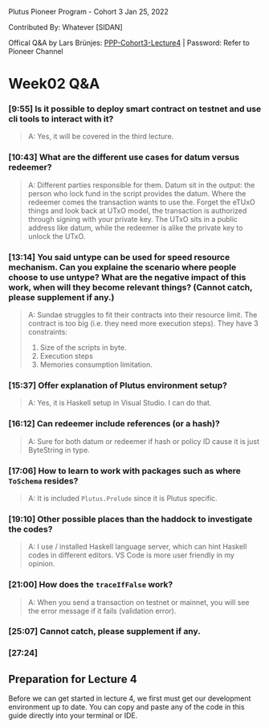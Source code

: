 Plutus Pioneer Program - Cohort 3 
Jan 25, 2022

Contributed By:
Whatever [SIDAN]

Offical Q&A by Lars Brünjes: [PPP-Cohort3-Lecture4](https://zoom.us/rec/share/Bvml-WCrb2C5NzCtiZr_RXtyiZneujZ-ERAW2ep3G9buH5TD9BWJoNgWsVsFKoM.FiOLRPX4rvunKgIm) | Password: Refer to Pioneer Channel

# Week02 Q&A


### [9:55] Is it possible to deploy smart contract on testnet and use cli tools to interact with it?
>A: Yes, it will be covered in the third lecture.

### [10:43] What are the different use cases for datum versus redeemer?
>A: Different parties responsible for them. Datum sit in the output: the person who lock fund in the script provides the datum. Where the redeemer comes the transaction wants to use the. Forget the eTUxO things and look back at UTxO model, the transaction is authorized through signing with your private key. The UTxO sits in a public address like datum, while the redeemer is alike the private key to unlock the UTxO.

### [13:14] You said untype can be used for speed resource mechanism. Can you explaine the scenario where people choose to use untype? What are the negative impact of this work, when will they become relevant things? (Cannot catch, please supplement if any.)
>A: Sundae struggles to fit their contracts into their resource limit. The contract is too big (i.e. they need more execution steps). They have 3 constraints:
>1. Size of the scripts in byte.
>2. Execution steps
>3. Memories consumption limitation.

### [15:37] Offer explanation of Plutus environment setup?
>A: Yes, it is Haskell setup in Visual Studio. I can do that.

### [16:12] Can redeemer include references (or a hash)?
>A: Sure for both datum or redeemer if hash or policy ID cause it is just ByteString in type.

### [17:06] How to learn to work with packages such as where `ToSchema` resides?
>A: It is included `Plutus.Prelude` since it is Plutus specific.

### [19:10] Other possible places than the haddock to investigate the codes?
>A: I use / installed Haskell language server, which can hint Haskell codes in different editors. VS Code is more user friendly in my opinion.

### [21:00] How does the `traceIfFalse` work?
>A: When you send a transaction on testnet or mainnet, you will see the error message if it fails (validation error).

### [25:07] Cannot catch, please supplement if any.

### [27:24] 

## Preparation for Lecture 4

Before we can get started in lecture 4, we first must get our development environment up to date. You can copy and paste any of the code in this guide directly into your terminal or IDE.
